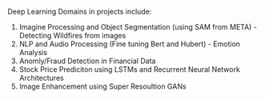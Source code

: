 Deep Learning Domains in projects include:
1. Imagine Processing and Object Segmentation (using SAM from META) - Detecting Wildfires from images 
2. NLP and Audio Processing (Fine tuning Bert and Hubert) - Emotion Analysis 
3. Anomly/Fraud Detection in Financial Data
4. Stock Price Prediciton using LSTMs and Recurrent Neural Network Architectures
5. Image Enhancement using Super Resoultion GANs
